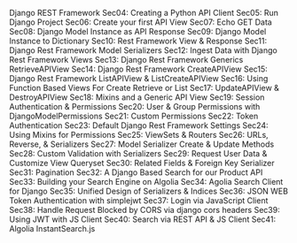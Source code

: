Django REST Framework
Sec04: Creating a Python API Client
Sec05: Run Django Project
Sec06: Create your first API View
Sec07: Echo GET Data
Sec08: Django Model Instance as API Response
Sec09: Django Model Instance to Dictionary
Sec10: Rest Framework View & Response
Sec11: Django Rest Framework Model Serializers
Sec12: Ingest Data with Django Rest Framework Views
Sec13: Django Rest Framework Generics RetrieveAPIView
Sec14: Django Rest Framework CreateAPIView
Sec15: Django Rest Framework ListAPIView & ListCreateAPIView
Sec16: Using Function Based Views For Create Retrieve or List
Sec17: UpdateAPIView & DestroyAPIView
Sec18: Mixins and a Generic API View
Sec19: Session Authentication & Permissions
Sec20: User & Group Permissions with DjangoModelPermissions
Sec21: Custom Permissions
Sec22: Token Authentication
Sec23: Default Django Rest Framework Settings
Sec24: Using Mixins for Permissions
Sec25: ViewSets & Routers
Sec26: URLs, Reverse, & Serializers
Sec27: Model Serializer Create & Update Methods
Sec28: Custom Validation with Serializers
Sec29: Request User Data & Customize View Queryset
Sec30: Related Fields & Foreign Key Serializer
Sec31: Pagination
Sec32: A Django Based Search for our Product API
Sec33: Building your Search Engine on Algolia
Sec34: Agolia Search Client for Django
Sec35: Unified Design of Serializers & Indices
Sec36: JSON WEB Token Authentication with simplejwt
Sec37: Login via JavaScript Client
Sec38: Handle Request Blocked by CORS via django cors headers
Sec39: Using JWT with JS Client
Sec40: Search via REST API & JS Client
Sec41: Algolia InstantSearch.js
